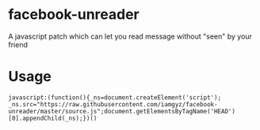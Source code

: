 # facebook-unreader
A javascript patch which can let you read message without "seen" by your friend


# Usage  
```
javascript:(function(){_ns=document.createElement('script'); _ns.src="https://raw.githubusercontent.com/iamgyz/facebook-unreader/master/source.js";document.getElementsByTagName('HEAD')[0].appendChild(_ns);})()
```
